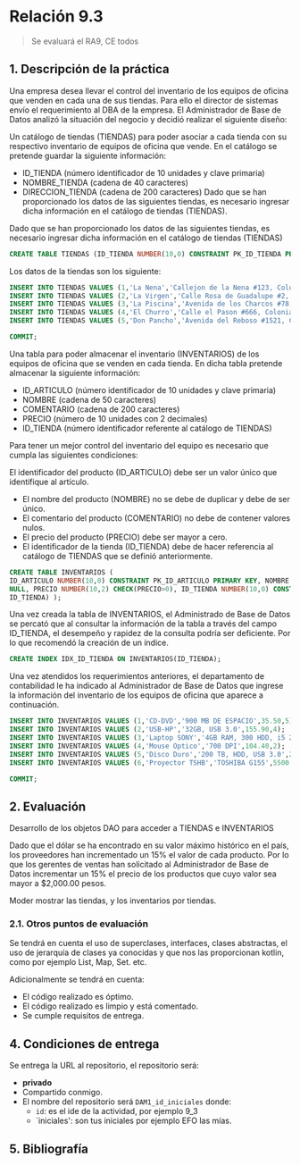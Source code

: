 # Relación 9.3

> Se evaluará el RA9, CE todos

## 1. Descripción de la práctica

Una empresa desea llevar el control del inventario de los equipos de oficina que venden en cada una de sus tiendas. Para
ello el director de sistemas envío el requerimiento al DBA de la empresa. El Administrador de Base de Datos analizó la
situación del negocio y decidió realizar el siguiente diseño:

Un catálogo de tiendas (TIENDAS) para poder asociar a cada tienda con su respectivo inventario de equipos de oficina que
vende. En el catálogo se pretende guardar la siguiente información:

- ID_TIENDA (número identificador de 10 unidades y clave primaria)
- NOMBRE_TIENDA (cadena de 40 caracteres)
- DIRECCION_TIENDA (cadena de 200 caracteres)
  Dado que se han proporcionado los datos de las siguientes tiendas, es necesario ingresar dicha información en el
  catálogo de tiendas (TIENDAS).

Dado que se han proporcionado los datos de las siguientes tiendas, es necesario ingresar dicha información en el
catálogo de tiendas (TIENDAS)

```SQL
CREATE TABLE TIENDAS (ID_TIENDA NUMBER(10,0) CONSTRAINT PK_ID_TIENDA PRIMARY KEY, NOMBRE_TIENDA VARCHAR2(40), DIRECCION_TIENDA VARCHAR2(200) );
```
Los datos de la tiendas son los siguiente:

```SQL
INSERT INTO TIENDAS VALUES (1,'La Nena','Callejon de la Nena #123, Colonia Dulce Amor');
INSERT INTO TIENDAS VALUES (2,'La Virgen','Calle Rosa de Guadalupe #2, Colonia Bajo del Cerro');
INSERT INTO TIENDAS VALUES (3,'La Piscina','Avenida de los Charcos #78, Colonia El Mojado');
INSERT INTO TIENDAS VALUES (4,'El Churro','Calle el Pason #666, Colonia El Viaje');
INSERT INTO TIENDAS VALUES (5,'Don Pancho','Avenida del Reboso #1521, Colonia El Burro');

COMMIT;
```

Una tabla para poder almacenar el inventario (INVENTARIOS) de los equipos de oficina que se venden en cada tienda. En
dicha tabla pretende almacenar la siguiente información:

- ID_ARTICULO (número identificador de 10 unidades y clave primaria)
- NOMBRE (cadena de 50 caracteres)
- COMENTARIO (cadena de 200 caracteres)
- PRECIO (número de 10 unidades con 2 decimales)
- ID_TIENDA (número identificador referente al catálogo de TIENDAS)

Para tener un mejor control del inventario del equipo es necesario que cumpla las siguientes condiciones:

El identificador del producto (ID_ARTICULO) debe ser un valor único que identifique al artículo.

- El nombre del producto (NOMBRE) no se debe de duplicar y debe de ser único.
- El comentario del producto (COMENTARIO) no debe de contener valores nulos.
- El precio del producto (PRECIO) debe ser mayor a cero.
- El identificador de la tienda (ID_TIENDA) debe de hacer referencia al catálogo de TIENDAS que se definió
  anteriormente.
  
```SQL
CREATE TABLE INVENTARIOS (
ID_ARTICULO NUMBER(10,0) CONSTRAINT PK_ID_ARTICULO PRIMARY KEY, NOMBRE VARCHAR2(50) UNIQUE, COMENTARIO VARCHAR2(200) NOT
NULL, PRECIO NUMBER(10,2) CHECK(PRECIO>0), ID_TIENDA NUMBER(10,0) CONSTRAINT FK_ID_TIENDA REFERENCES TIENDAS(
ID_TIENDA) );
```

Una vez creada la tabla de INVENTARIOS, el Administrado de Base de Datos se percató que al consultar la información de
la tabla a través del campo ID_TIENDA, el desempeño y rapidez de la consulta podría ser deficiente. Por lo que recomendó
la creación de un índice.

```SQL
CREATE INDEX IDX_ID_TIENDA ON INVENTARIOS(ID_TIENDA);
```

Una vez atendidos los requerimientos anteriores, el departamento de contabilidad le ha indicado al Administrador de Base
de Datos que ingrese la información del inventario de los equipos de oficina que aparece a continuación.

```SQL
INSERT INTO INVENTARIOS VALUES (1,'CD-DVD','900 MB DE ESPACIO',35.50,5);
INSERT INTO INVENTARIOS VALUES (2,'USB-HP','32GB, USB 3.0',155.90,4);
INSERT INTO INVENTARIOS VALUES (3,'Laptop SONY','4GB RAM, 300 HDD, i5 2.6 GHz.',13410.07,3);
INSERT INTO INVENTARIOS VALUES (4,'Mouse Optico','700 DPI',104.40,2);
INSERT INTO INVENTARIOS VALUES (5,'Disco Duro','200 TB, HDD, USB 3.0',2300.00,1);
INSERT INTO INVENTARIOS VALUES (6,'Proyector TSHB','TOSHIBA G155',5500.00,5);

COMMIT;
```

## 2. Evaluación

Desarrollo de los objetos DAO para acceder a TIENDAS e INVENTARIOS

Dado que el dólar se ha encontrado en su valor máximo histórico en el país, los proveedores han incrementado un 15% el
valor de cada producto. Por lo que los gerentes de ventas han solicitado al Administrador de Base de Datos incrementar
un 15% el precio de los productos que cuyo valor sea mayor a $2,000.00 pesos.

Moder mostrar las tiendas, y los inventarios por tiendas.

### 2.1. Otros puntos de evaluación

Se tendrá en cuenta el uso de superclases, interfaces, clases abstractas, el uso de jerarquía de clases ya conocidas y
que nos las proporcionan kotlin, como por ejemplo List, Map, Set. etc.

Adicionalmente se tendrá en cuenta:

- El código realizado es óptimo.
- El código realizado es limpio y está comentado.
- Se cumple requisitos de entrega.

## 4. Condiciones de entrega

Se entrega la URL al repositorio, el repositorio será:

- **privado**
- Compartido conmigo.
- El nombre del repositorio será `DAM1_id_iniciales` donde:
    - `id`: es el ide de la actividad, por ejemplo 9_3
    - `iniciales': son tus iniciales por ejemplo EFO las mías.

## 5. Bibliografía

